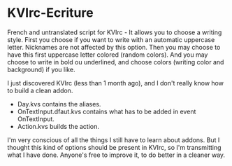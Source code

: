 # KVIrc-Ecriture

French and untranslated script for KVIrc - It allows you to choose a writing style.
 First you choose if you want to write with an automatic uppercase letter.
 Nicknames are not affected by this option.
 Then you may choose to have this first uppercase letter colored (random colors).
 And you may choose to write in bold ou underlined, and choose colors (writing color and background) if you like.

I just discovered KVIrc (less than 1 month ago), and I don't really know how to build a clean addon.

 - Day.kvs contains the aliases.
 - OnTextInput.dfaut.kvs contains what has to be added in event OnTextInput.
 - Action.kvs builds the action.

I'm very conscious of all the things I still have to learn about addons.
 But I thought this kind of options should be present in KVIrc, so I'm transmitting what I have done.
 Anyone's free to improve it, to do better in a cleaner way.
